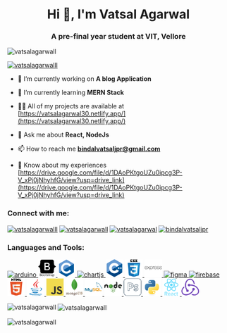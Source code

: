 <h1 align="center">Hi 👋, I'm Vatsal Agarwal</h1>
<h3 align="center">A pre-final year student at VIT, Vellore</h3>

<p align="left"> <img src="https://komarev.com/ghpvc/?username=vatsalagarwall&label=Profile%20views&color=0e75b6&style=flat" alt="vatsalagarwall" /> </p>

<p align="left"> <a href="https://twitter.com/vatsalagarwalll" target="blank"><img src="https://img.shields.io/twitter/follow/vatsalagarwalll?logo=twitter&style=for-the-badge" alt="vatsalagarwalll" /></a> </p>

- 🔭 I’m currently working on **A blog Application**

- 🌱 I’m currently learning **MERN Stack**

- 👨‍💻 All of my projects are available at [https://vatsalagarwal30.netlify.app/](https://vatsalagarwal30.netlify.app/)

- 💬 Ask me about **React, NodeJs**

- 📫 How to reach me **bindalvatsaljpr@gmail.com**

- 📄 Know about my experiences [https://drive.google.com/file/d/1DAoPKtgoUZu0ipcg3P-V_xPj0jNhyhfG/view?usp=drive_link](https://drive.google.com/file/d/1DAoPKtgoUZu0ipcg3P-V_xPj0jNhyhfG/view?usp=drive_link)

<h3 align="left">Connect with me:</h3>
<p align="left">
<a href="https://twitter.com/vatsalagarwalll" target="blank"><img align="center" src="https://raw.githubusercontent.com/rahuldkjain/github-profile-readme-generator/master/src/images/icons/Social/twitter.svg" alt="vatsalagarwalll" height="30" width="40" /></a>
<a href="https://linkedin.com/in/vatsalagarwall" target="blank"><img align="center" src="https://raw.githubusercontent.com/rahuldkjain/github-profile-readme-generator/master/src/images/icons/Social/linked-in-alt.svg" alt="vatsalagarwall" height="30" width="40" /></a>
<a href="https://www.leetcode.com/vatsalagarwal" target="blank"><img align="center" src="https://raw.githubusercontent.com/rahuldkjain/github-profile-readme-generator/master/src/images/icons/Social/leet-code.svg" alt="vatsalagarwal" height="30" width="40" /></a>
<a href="https://auth.geeksforgeeks.org/user/bindalvatsaljpr" target="blank"><img align="center" src="https://raw.githubusercontent.com/rahuldkjain/github-profile-readme-generator/master/src/images/icons/Social/geeks-for-geeks.svg" alt="bindalvatsaljpr" height="30" width="40" /></a>
</p>

<h3 align="left">Languages and Tools:</h3>
<p align="left"> <a href="https://www.arduino.cc/" target="_blank" rel="noreferrer"> <img src="https://cdn.worldvectorlogo.com/logos/arduino-1.svg" alt="arduino" width="40" height="40"/> </a> <a href="https://getbootstrap.com" target="_blank" rel="noreferrer"> <img src="https://raw.githubusercontent.com/devicons/devicon/master/icons/bootstrap/bootstrap-plain-wordmark.svg" alt="bootstrap" width="40" height="40"/> </a> <a href="https://www.cprogramming.com/" target="_blank" rel="noreferrer"> <img src="https://raw.githubusercontent.com/devicons/devicon/master/icons/c/c-original.svg" alt="c" width="40" height="40"/> </a> <a href="https://www.chartjs.org" target="_blank" rel="noreferrer"> <img src="https://www.chartjs.org/media/logo-title.svg" alt="chartjs" width="40" height="40"/> </a> <a href="https://www.w3schools.com/cpp/" target="_blank" rel="noreferrer"> <img src="https://raw.githubusercontent.com/devicons/devicon/master/icons/cplusplus/cplusplus-original.svg" alt="cplusplus" width="40" height="40"/> </a> <a href="https://www.w3schools.com/css/" target="_blank" rel="noreferrer"> <img src="https://raw.githubusercontent.com/devicons/devicon/master/icons/css3/css3-original-wordmark.svg" alt="css3" width="40" height="40"/> </a> <a href="https://expressjs.com" target="_blank" rel="noreferrer"> <img src="https://raw.githubusercontent.com/devicons/devicon/master/icons/express/express-original-wordmark.svg" alt="express" width="40" height="40"/> </a> <a href="https://www.figma.com/" target="_blank" rel="noreferrer"> <img src="https://www.vectorlogo.zone/logos/figma/figma-icon.svg" alt="figma" width="40" height="40"/> </a> <a href="https://firebase.google.com/" target="_blank" rel="noreferrer"> <img src="https://www.vectorlogo.zone/logos/firebase/firebase-icon.svg" alt="firebase" width="40" height="40"/> </a> <a href="https://www.w3.org/html/" target="_blank" rel="noreferrer"> <img src="https://raw.githubusercontent.com/devicons/devicon/master/icons/html5/html5-original-wordmark.svg" alt="html5" width="40" height="40"/> </a> <a href="https://www.java.com" target="_blank" rel="noreferrer"> <img src="https://raw.githubusercontent.com/devicons/devicon/master/icons/java/java-original.svg" alt="java" width="40" height="40"/> </a> <a href="https://developer.mozilla.org/en-US/docs/Web/JavaScript" target="_blank" rel="noreferrer"> <img src="https://raw.githubusercontent.com/devicons/devicon/master/icons/javascript/javascript-original.svg" alt="javascript" width="40" height="40"/> </a> <a href="https://www.mongodb.com/" target="_blank" rel="noreferrer"> <img src="https://raw.githubusercontent.com/devicons/devicon/master/icons/mongodb/mongodb-original-wordmark.svg" alt="mongodb" width="40" height="40"/> </a> <a href="https://www.mysql.com/" target="_blank" rel="noreferrer"> <img src="https://raw.githubusercontent.com/devicons/devicon/master/icons/mysql/mysql-original-wordmark.svg" alt="mysql" width="40" height="40"/> </a> <a href="https://nodejs.org" target="_blank" rel="noreferrer"> <img src="https://raw.githubusercontent.com/devicons/devicon/master/icons/nodejs/nodejs-original-wordmark.svg" alt="nodejs" width="40" height="40"/> </a> <a href="https://www.photoshop.com/en" target="_blank" rel="noreferrer"> <img src="https://raw.githubusercontent.com/devicons/devicon/master/icons/photoshop/photoshop-line.svg" alt="photoshop" width="40" height="40"/> </a> <a href="https://www.python.org" target="_blank" rel="noreferrer"> <img src="https://raw.githubusercontent.com/devicons/devicon/master/icons/python/python-original.svg" alt="python" width="40" height="40"/> </a> <a href="https://reactjs.org/" target="_blank" rel="noreferrer"> <img src="https://raw.githubusercontent.com/devicons/devicon/master/icons/react/react-original-wordmark.svg" alt="react" width="40" height="40"/> </a> <a href="https://redux.js.org" target="_blank" rel="noreferrer"> <img src="https://raw.githubusercontent.com/devicons/devicon/master/icons/redux/redux-original.svg" alt="redux" width="40" height="40"/> </a> </p>

<p><img align="left" src="https://github-readme-stats.vercel.app/api/top-langs?username=vatsalagarwall&show_icons=true&locale=en&layout=compact" alt="vatsalagarwall" /></p>

<p>&nbsp;<img align="center" src="https://github-readme-stats.vercel.app/api?username=vatsalagarwall&show_icons=true&locale=en" alt="vatsalagarwall" /></p>

<p><img align="center" src="https://github-readme-streak-stats.herokuapp.com/?user=vatsalagarwall&" alt="vatsalagarwall" /></p>
